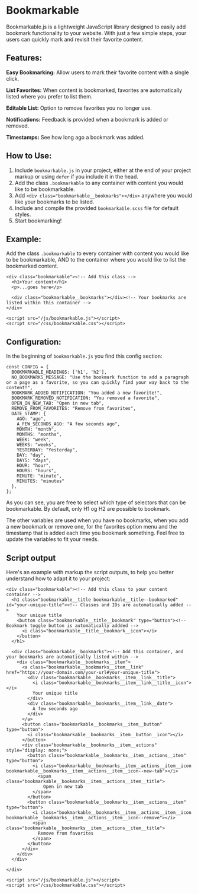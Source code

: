 # Bookmarkable
Bookmarkable.js is a lightweight JavaScript library designed to easily add bookmark functionality to your website. With just a few simple steps, your users can quickly mark and revisit their favorite content.

## Features:
**Easy Bookmarking:** Allow users to mark their favorite content with a single click.

**List Favorites:** When content is bookmarked, favorites are automatically listed where you prefer to list them.

**Editable List:** Option to remove favorites you no longer use.

**Notifications:** Feedback is provided when a bookmark is added or removed.

**Timestamps:** See how long ago a bookmark was added.

## How to Use:
1. Include `bookmarkable.js` in your project, either at the end of your project markup or using `defer` if you include it in the head.
2. Add the class `.bookmarkable` to any container with content you would like to be bookmarkable.
3. Add `<div class="bookmarkable__bookmarks"></div>` anywhere you would like your bookmarks to be listed.
4. Include and compile the provided `bookmarkable.scss` file for default styles.
5. Start bookmarking!

## Example:
Add the class `.bookmarkable` to every container with content you would like to be bookmarkable, AND to the container where you would like to list the bookmarked content.

```
<div class="bookmarkable"><!-- Add this class -->
  <h1>Your content</h1>
  <p>...goes here</p>

  <div class="bookmarkable__bookmarks"></div><!-- Your bookmarks are listed within this container -->
</div>

<script src="/js/bookmarkable.js"></script>
<script src="/css/bookmarkable.css"></script>
```

## Configuration:
In the beginning of `bookmarkable.js` you find this config section:

```
const CONFIG = {
  BOOKMARKABLE_HEADINGS: ['h1', 'h2'],
  NO_BOOKMARKS_MESSAGE: "Use the bookmark function to add a paragraph or a page as a favorite, so you can quickly find your way back to the content!",
  BOOKMARK_ADDED_NOTIFICATION: "You added a new favorite!",
  BOOKMARK_REMOVED_NOTIFICATION: "You removed a favorite",
  OPEN_IN_NEW_TAB: "Open in new tab",
  REMOVE_FROM_FAVORITES: "Remove from favorites",
  DATE_STAMP: {
    AGO: "ago",
    A_FEW_SECONDS_AGO: "A few seconds ago",
    MONTH: "month",
    MONTHS: "months",
    WEEK: "week",
    WEEKS: "weeks",
    YESTERDAY: "Yesterday",
    DAY: "day",
    DAYS: "days",
    HOUR: "hour",
    HOURS: "hours",
    MINUTE: "minute",
    MINUTES: "minutes"
  },
};
```

As you can see, you are free to select which type of selectors that can be bookmarkable. By default, only H1 og H2 are possible to bookmark.

The other variables are used when you have no bookmarks, when you add a new bookmark or remove one, for the favorites option menu and the timestamp that is added each time you bookmark something. Feel free to update the variables to fit your needs.

## Script output
Here's an example with markup the script outputs, to help you better understand how to adapt it to your project:

```
<div class="bookmarkable"><!-- Add this class to your content container -->
  <h1 class="bookmarkable__title bookmarkable__title--bookmarked" id="your-unique-title"><!-- Classes and IDs are automatically added -->
    Your unique title
    <button class="bookmarkable__title__bookmark" type="button"><!-- Bookmark toggle button is automatically addded -->
      <i class="bookmarkable__title__bookmark__icon"></i>
    </button>
  </h1>

  <div class="bookmarkable__bookmarks"><!-- Add this container, and your bookmarks are automatically listed within -->
    <div class="bookmarkable__bookmarks__item">
      <a class="bookmarkable__bookmarks__item__link" href="https://your-domain.com/your-url#your-unique-title">
        <div class="bookmarkable__bookmarks__item__link__title">
          <i class="bookmarkable__bookmarks__item__link__title__icon"></i>
          Your unique title
        </div>
        <div class="bookmarkable__bookmarks__item__link__date">
          A few seconds ago
        </div>
      </a>
      <button class="bookmarkable__bookmarks__item__button" type="button">
        <i class="bookmarkable__bookmarks__item__button__icon"></i>
      </button>
      <div class="bookmarkable__bookmarks__item__actions" style="display: none;">
        <button class="bookmarkable__bookmarks__item__actions__item" type="button">
          <i class="bookmarkable__bookmarks__item__actions__item__icon bookmarkable__bookmarks__item__actions__item__icon--new-tab"></i>
            <span class="bookmarkable__bookmarks__item__actions__item__title">
              Open in new tab
          </span>
        </button>
        <button class="bookmarkable__bookmarks__item__actions__item" type="button">
          <i class="bookmarkable__bookmarks__item__actions__item__icon bookmarkable__bookmarks__item__actions__item__icon--remove"></i>
          <span class="bookmarkable__bookmarks__item__actions__item__title">
            Remove from favorites
          </span>
        </button>
      </div>
    </div>
  </div>

</div>

<script src="/js/bookmarkable.js"></script>
<script src="/css/bookmarkable.css"></script>
```
